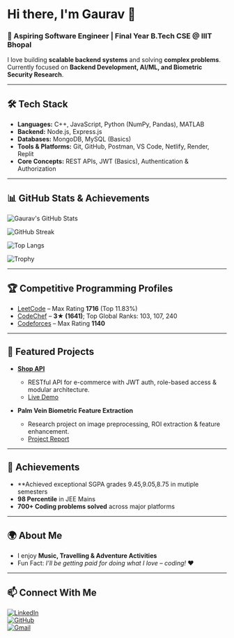 # Hi there, I'm Gaurav 👋  

### 🚀 Aspiring Software Engineer | Final Year B.Tech CSE @ IIIT Bhopal  

I love building **scalable backend systems** and solving **complex problems**.  
Currently focused on **Backend Development, AI/ML, and Biometric Security Research**.

---

## 🛠 Tech Stack
- **Languages:** C++, JavaScript, Python (NumPy, Pandas), MATLAB  
- **Backend:** Node.js, Express.js  
- **Databases:** MongoDB, MySQL (Basics)  
- **Tools & Platforms:** Git, GitHub, Postman, VS Code, Netlify, Render, Replit  
- **Core Concepts:** REST APIs, JWT (Basics), Authentication & Authorization  

---

## 📊 GitHub Stats & Achievements
![Gaurav's GitHub Stats](https://github-readme-stats.vercel.app/api?username=mamgaingaurav14&show_icons=true&theme=radical)  

![GitHub Streak](https://github-readme-streak-stats.herokuapp.com/?user=mamgaingaurav14&theme=radical)  

![Top Langs](https://github-readme-stats.vercel.app/api/top-langs/?username=mamgaingaurav14&layout=compact&theme=radical)  

![Trophy](https://github-profile-trophy.vercel.app/?username=mamgaingaurav14&theme=radical&margin-w=15)  

---

## 🏆 Competitive Programming Profiles
- [LeetCode](https://leetcode.com/u/mamgaingaurav14/) – Max Rating **1716** (Top 11.83%)  
- [CodeChef](https://www.codechef.com/users/mamgaingaurav1) – **3★ (1641)**; Top Global Ranks: 103, 107, 240  
- [Codeforces](https://codeforces.com/profile/mamgaingaurav14) – Max Rating **1140**  

---

## 🌟 Featured Projects
- **[Shop API](https://github.com/mamgaingaurav14/shop-api)**  
  - RESTful API for e-commerce with JWT auth, role-based access & modular architecture.  
  - [Live Demo](https://shop-api-3ekh.onrender.com/)  

- **Palm Vein Biometric Feature Extraction**  
  - Research project on image preprocessing, ROI extraction & feature enhancement.  
  - [Project Report](https://drive.google.com/file/d/15odPkpfHd6RF6-waZMMCMXoiHyBEUbYL/view?usp=sharing)  

---

## 📜 Achievements
- **Achieved exceptional SGPA grades 9.45,9.05,8.75 in mutiple semesters 
- **98 Percentile** in JEE Mains   
- **700+ Coding problems solved** across major platforms  

---

## 🌍 About Me
- I enjoy **Music, Travelling & Adventure Activities**  
- Fun Fact: *I’ll be getting paid for doing what I love – coding!* ❤️  

---

## 📫 Connect With Me
[![LinkedIn](https://img.shields.io/badge/LinkedIn-Profile-blue?style=flat&logo=linkedin)](https://www.linkedin.com/in/gaurav-mamgain-8a1594220/)  
[![GitHub](https://img.shields.io/badge/GitHub-Profile-black?style=flat&logo=github)](https://github.com/mamgaingaurav14)  
[![Gmail](https://img.shields.io/badge/Email-mamgaingaurav14%40gmail.com-red?style=flat&logo=gmail)](mailto:mamgaingaurav14@gmail.com)

